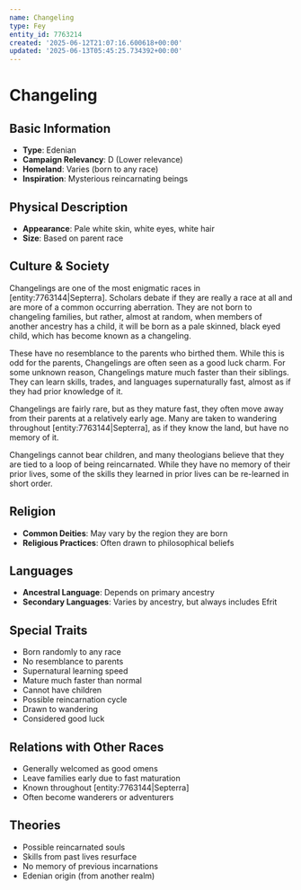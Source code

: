 ```yaml
---
name: Changeling
type: Fey
entity_id: 7763214
created: '2025-06-12T21:07:16.600618+00:00'
updated: '2025-06-13T05:45:25.734392+00:00'
---
```


# Changeling

## Basic Information
- **Type**: Edenian
- **Campaign Relevancy**: D (Lower relevance)
- **Homeland**: Varies (born to any race)
- **Inspiration**: Mysterious reincarnating beings

## Physical Description
- **Appearance**: Pale white skin, white eyes, white hair
- **Size**: Based on parent race

## Culture & Society
Changelings are one of the most enigmatic races in [entity:7763144|Septerra]. Scholars debate if they are really a race at all and are more of a common occurring aberration. They are not born to changeling families, but rather, almost at random, when members of another ancestry has a child, it will be born as a pale skinned, black eyed child, which has become known as a changeling.

These have no resemblance to the parents who birthed them. While this is odd for the parents, Changelings are often seen as a good luck charm. For some unknown reason, Changelings mature much faster than their siblings. They can learn skills, trades, and languages supernaturally fast, almost as if they had prior knowledge of it.

Changelings are fairly rare, but as they mature fast, they often move away from their parents at a relatively early age. Many are taken to wandering throughout [entity:7763144|Septerra], as if they know the land, but have no memory of it.

Changelings cannot bear children, and many theologians believe that they are tied to a loop of being reincarnated. While they have no memory of their prior lives, some of the skills they learned in prior lives can be re-learned in short order.

## Religion
- **Common Deities**: May vary by the region they are born
- **Religious Practices**: Often drawn to philosophical beliefs

## Languages
- **Ancestral Language**: Depends on primary ancestry
- **Secondary Languages**: Varies by ancestry, but always includes Efrit

## Special Traits
- Born randomly to any race
- No resemblance to parents
- Supernatural learning speed
- Mature much faster than normal
- Cannot have children
- Possible reincarnation cycle
- Drawn to wandering
- Considered good luck

## Relations with Other Races
- Generally welcomed as good omens
- Leave families early due to fast maturation
- Known throughout [entity:7763144|Septerra]
- Often become wanderers or adventurers

## Theories
- Possible reincarnated souls
- Skills from past lives resurface
- No memory of previous incarnations
- Edenian origin (from another realm)